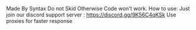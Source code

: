 Made By Syntax
Do not Skid Otherwise Code won't work.
How to use:
Just join our discord support server : https://discord.gg/9K56C4qKSk
Use proxies for faster response
